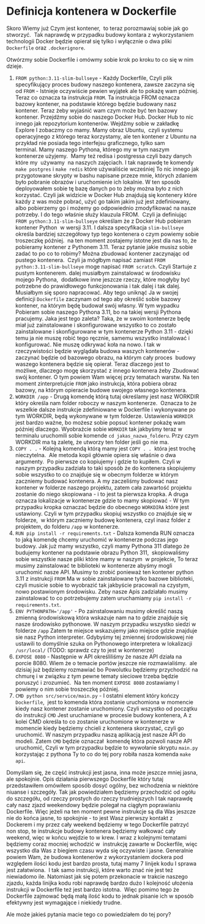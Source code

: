 # Definicja kontenera w Dockerfile

Skoro Wiemy już Czym jest kontener,  to teraz porozmawiaj sobie jak go stworzyć.  Tak naprawdę w przypadku budowy kontara z wykorzystaniem technologii Docker będzie opierał się tylko i wyłącznie o dwa pliki `Dockerfile` oraz `.dockerignore`.

Otwórzmy sobie Dockerfile i omówmy sobie krok po kroku to co się w nim dzieje.

1. `FROM python:3.11-slim-bullseye` - Każdy Dockerfile, Czyli plik specyfikujący proces budowy naszego kontenera, zawsze zaczyna się od `FROM` - Istnieje oczywiście pewien wyjątek ale to pokażę wam później. Teraz co oznacza ta instrukcja `FROM`. Ta instrukcja FROM oznacza bazowy kontener, na podstawie którego będzie budowany nasz kontener. Teraz żeby wyjaśnić wam czym może być ten bazowy kontener. Przejdźmy sobie do naszego Docker Hub. Docker Hub to nic innego jak repozytorium kontenerów. Wejdźmy sobie w zakładkę Explore I zobaczmy co mamy. Mamy obraz Ubuntu,  czyli systemu operacyjnego z którego teraz korzystamy, ale ten kontener z Ubuntu na przykład nie posiada tego interfejsu graficznego, tylko sam terminal. Mamy naszego Pythona, którego my w tym naszym kontenerze użyjemy.  Mamy też redisa i postgressa czyli bazy danych które my  używamy  na naszych zajęciach. I tak naprawdę te komendy `make postgres` i `make redis` które używaliście wcześniej To nic innego jak przygotowane skrypty w bashu napisane przeze mnie, których zdaniem było pobranie obrazów i uruchomienie ich lokalnie. W ten sposób deployowałem sobie tę bazę danych po to żeby można było z nich korzystać. Czyli jak widzicie w Docker Hub znajdują się kontenery które każdy z was może pobrać, użyć go takim jakim już jest zdefiniowany,  albo pobierzemy go i możemy go odpowiednio zmodyfikować na nasze potrzeby. I do tego właśnie służy klauzula FROM.  Czyli ja definiując `FROM python:3.11-slim-bullseye` określam że z Docker Hub pobieram kontener Python  w wersji 3.11. I dalsza specyfikacja `slim-bullseye` określa bardziej szczegółowy typ tego kontenera o czym powiemy sobie troszeczkę później.  na ten moment zostajemy istotne jest dla nas to, że pobieramy kontener z Pythonem 3.11.
   Teraz pytanie jakie musisz sobie zadać to po co to robimy? Można zbudować kontener zaczynając od pustego kontenera.  Czyli ja mógłbym napisać zamiast `FROM python:3.11-slim-bullseye` moge napisać `FROM scratch`. Czyli Startuje z pustym kontenerem. dalej musiałbym zainstalować w środowisku mojego Pythona,  dodatkowe inne jeszcze rzeczy, które mogłyby być potrzebne do prawidłowego funkcjonowania i tak dalej i tak dalej. Musiałbym się sporo napracować. Aby tego uniknąć Ja w swojej definicji `Dockerfile` zaczynam od tego aby określić sobie bazowy kontener, na którym będę budował swój własny. W tym wypadku Pobieram sobie naszego Pythona 3.11, bo na takiej wersji Pythona pracujemy. Jaka jest tego zaleta? Taka, że w swoim kontenerze będę miał już zainstalowane i skonfigurowane wszystko to co zostało zainstalowane i skonfigurowane w tym kontenerze Python 3.11 - dzięki temu ja nie muszę robić tego ręcznie, samemu wszystko instalować i konfigurować. Nie muszę odkrywać koła na nowo. I tak w rzeczywistości będzie wyglądała budowa waszych kontenerów - zaczynać będzie od bazowego obrazu, na którym cały proces  budowy waszego kontenera będzie się opierał. Teraz dlaczego jest to możliwe, dlaczego mogę skorzystać z innego kontenera żeby Zbudować swój kontener. O tym powiem Wam więcej przy tematach warstw. Na ten moment zinterpretujcie `FROM` jako instrukcja, która pobiera obraz bazowy, na którym opieracie budowe swojego własnego kontenera.
2.  `WORKDIR /app` - Drugą komendę którą tutaj określamy jest nasz WORKDIR który określa nam folder roboczy w naszym kontenerze.  Oznacza to że wszelkie dalsze instrukcje zdefiniowane w Dockerfile i wykonywane po tym WORKDIR, będą wykonywane w tym folderze. Ustawienia `WORKDIR` jest bardzo ważne, bo możesz sobie popsuć kontener pokażę wam później dlaczego. Wyobraźcie sobie `WORKDIR` tak jakbyśmy teraz w terminalu uruchomili sobie komende `cd jakas_nazwa_folderu`. Przy czym WORKDIR ma tą zaletę, że utworzy ten folder jeśli go nie ma.
3. `COPY . .` - Kolejną komendą którą mamy jest `COPY . .`  która jest trochę nieczytelna.  Ale metoda kopii głównie opiera się właśnie o dwa argumenty.  Po pierwsze co kopiujemy i gdzie to kupiłem. Czyli w naszym przypadku zadziała to taki sposób że do kontenera skopiujemy sobie wszystko to co znajduje się w obecnym folderze w którym zaczniemy budować kontenera. A my zaczeliśmy budować nasz kontener w folderze naszego projektu, zatem cała zawartość projektu zostanie do niego skopiowana - i to jest ta pierwsza kropka. A druga  oznacza lokalizacje w kontenerze gdzie to mamy skopiować - W tym przypadku kropka oznaczać będzie do obecnego `WORKDIRA` które jest ustawiony. Czyli w tym przypadku skopiuj wszystko co znajduje się w folderze,  w którym zaczniemy budowę kontenera, czyl inasz folder z projektem, do folderu `/app` w kontenerze. 
4. `RUN pip install -r requirements.txt` - Dalsza komenda RUN oznacza to jaką komendę chcemy uruchomić w kontenerze podczas jego budowy. Jak już mamy wszystko, czyli mamy Pythona 311 dlatego że budujemy kontener na podstawie obrazu Python 311,  skopiowaliśmy sobie wszystkie nasze pliki które mamy w naszym  w projekcie, To teraz musimy zainstalować te biblioteki w kontenerze abyśmy mogli uruchomić nasze API. Musimy to zrobić ponieważ ten kontener python 3.11 z instrukcji `FROM` Ma w sobie zainstalowane tylko bazowe biblioteki,  czyli musicie sobie to wyobrazić tak jakbyście pracowali na czystym, nowo postawionym środowisku. Zeby nasze Apis zadziałało musimy zainstalować to co potrzebujemy zatem uruchamiamy `pip install -r requirements.txt`.
5. `ENV PYTHONPATH='/app'` - Po zainstalowaniu musimy określić naszą zmienną środowiskową która wskazuje nam na to gdzie znajduje się nasze środowisko pythonowe. W naszym przypadku wszystko siedzi w folderze `/app` Zatem te miejsce wskazujemy jako miejsce gdzie znajduje sie nasz Python interpreter. Gdybyśmy tej zmiennej środowiskowej nie ustawili to domyślnie szuka on Pythonowego interpretera w lokalizacji `/usr/local/` (TODO: sprawdz czy to jest w kontenerze)
6. `EXPOSE 8080` - Następnie w API określiliśmy że nasze API działa na porcie 8080. Wiem że o temacie portów jeszcze nie rozmawialiśmy.  ale dzisiaj już będziemy rozmawiać bo Powolutku będziemy przychodzić na chmurę i w związku z tym pewne tematy sieciowe trzeba będzie poruszyć i zrozumieć.  Na ten moment `EXPOSE 8080` zostawiamy I powiemy o nim sobie troszeczkę później. 
7. `CMD python src/service/main.py` - I ostatni element który kończy `Dockerfile`,  jest to komenda która zostanie uruchomiona w momencie kiedy nasz kontener zostanie uruchomiony. Czyli wszystko od początku do instrukcji `CMD` Jest uruchamiane w procesie budowy kontenera, A z kolei CMD określa to co zostanie uruchomione w kontenerze w momencie kiedy będziemy chcieli z kontenera skorzystać, czyli go uruchomić. W naszym przypadku naszą aplikacją jest nasze API do modeli. Zatem `CMD` będzie oznaczał  komendę która pozwoli nasze API uruchomić, Czyli w tym przypadku będzie to wywołanie skryptu `main.py` korzystając z pythona Ty to co do tej pory robiła nasza komenda `make api`. 

Domyślam się, że część instrukcji jest jasna, inna może jeszcze mniej jasna, ale spokojnie. Opis działania pierwszego Dockerfile który tutaj przedstawiłem omówiłem sposób dosyć ogólny, bez wchodzenia w niektóre niuanse i szczegóły. Tak jak powiedziałem będziemy przechodzić od ogółu do szczegółu, od rzeczy prostych do rzeczy trudniejszych I tak naprawdę cały nasz zjazd weekendowy będzie polegał na ciągłym poprawianiu Dockerfile. Więc jeżeli na ten moment pewne instrukcje są dla Was jeszcze nie do końca jasne, to spokojnie - to jest Wasz pierwszy kontakt z Dockerem i my przez cały weekend będziemy w tego Dockerfile patrzyć non stop, te instrukcje budowy kontenera będziemy wałkować cały weekend, więc w końcu wejdzie to w krew. I wraz z kolejnymi tematami będziemy coraz mocniej wchodzić w  instrukcję zawarte w Dockerfile, więc wszystko dla Was z biegiem czasu wyda się oczywiste i jasne. Generalnie powiem Wam, że budowa kontenerów z wykorzystaniem dockera pod względem ilości kodu jest bardzo prosta, tutaj mamy 7 linijek kodu I sprawa jest załatwiona.  I tak samo instrukcji, które warto znać nie jest też niewiadomo ile. Natomiast jak się potem przekonacie w trakcie naszego zjazdu, każda linijka kodu robi naprawdę bardzo dużo I kolejność ułożenia instrukcji w Dockerfile też jest bardzo istotna.  Więc pomimo tego że Dockerfile zajmować będą małą ilość kodu to jednak pisanie ich w sposób efektywny jest wymagające i niekiedy trudne. 

Ale może jakieś pytania macie tego co powiedziałem do tej pory?